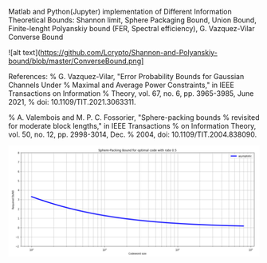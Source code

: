 Matlab and Python(Jupyter) implementation of Different Information Theoretical Bounds: Shannon limit, Sphere Packaging Bound, Union Bound, Finite-lenght Polyanskiy bound (FER, Spectral efficiency), G. Vazquez-Vilar Converse Bound

![alt text](https://github.com/Lcrypto/Shannon-and-Polyanskiy-bound/blob/master/ConverseBound.png]

References:
% G. Vazquez-Vilar, "Error Probability Bounds for Gaussian Channels Under 
% Maximal and Average Power Constraints," in IEEE Transactions on Information 
% Theory, vol. 67, no. 6, pp. 3965-3985, June 2021, 
% doi: 10.1109/TIT.2021.3063311.

% A. Valembois and M. P. C. Fossorier, "Sphere-packing bounds 
% revisited for moderate block lengths," in IEEE Transactions 
% on Information Theory, vol. 50, no. 12, pp. 2998-3014, Dec. 
% 2004, doi: 10.1109/TIT.2004.838090.






![alt text](https://github.com/Lcrypto/Shannon-and-Polyanskiy-bound/blob/master/SPB_half_rate.png)
